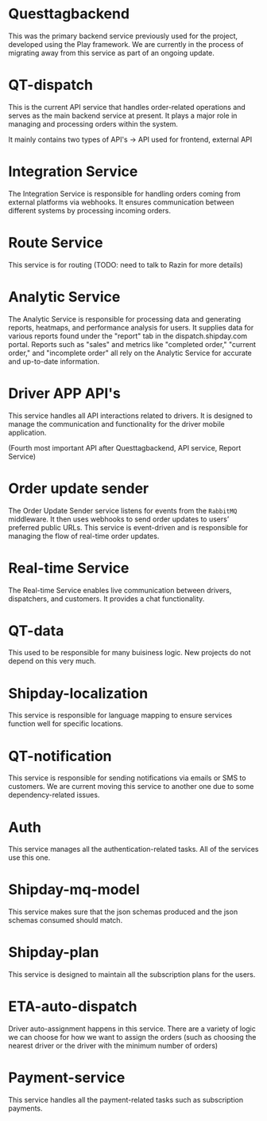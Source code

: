 # Questtagbackend

This was the primary backend service previously used for the project, developed using the Play framework. We are currently in the process of migrating away from this service as part of an ongoing update.

# QT-dispatch

This is the current API service that handles order-related operations and serves as the main backend service at present. It plays a major role in managing and processing orders within the system.

It mainly contains two types of API's -> API used for frontend, external API

# Integration Service

The Integration Service is responsible for handling orders coming from external platforms via webhooks. It ensures communication between different systems by processing incoming orders.

# Route Service

This service is for routing (TODO: need to talk to Razin for more details)

# Analytic Service

The Analytic Service is responsible for processing data and generating reports, heatmaps, and performance analysis for users. It supplies data for various reports found under the "report" tab in the dispatch.shipday.com portal. Reports such as "sales" and metrics like "completed order," "current order," and "incomplete order" all rely on the Analytic Service for accurate and up-to-date information.

# Driver APP API's

This service handles all API interactions related to drivers. It is designed to manage the communication and functionality for the driver mobile application.

(Fourth most important API after Questtagbackend, API service, Report Service)

# Order update sender

The Order Update Sender service listens for events from the `RabbitMQ` middleware. It then uses webhooks to send order updates to users’ preferred public URLs. This service is event-driven and is responsible for managing the flow of real-time order updates.

# Real-time Service

The Real-time Service enables live communication between drivers, dispatchers, and customers. It provides a chat functionality.

# QT-data

This used to be responsible for many buisiness logic. New projects do not depend on this very much.

# Shipday-localization

This service is responsible for language mapping to ensure services function well for specific locations.

# QT-notification

This service is responsible for sending notifications via emails or SMS to customers. We are current moving this service to another one due to some dependency-related issues.

# Auth

This service manages all the authentication-related tasks. All of the services use this one.

# Shipday-mq-model

This service makes sure that the json schemas produced and the json schemas consumed should match.

# Shipday-plan

This service is designed to maintain all the subscription plans for the users.

# ETA-auto-dispatch

Driver auto-assignment happens in this service. There are a variety of logic we can choose for how we want to assign the orders (such as choosing the nearest driver or the driver with the minimum number of orders)

# Payment-service

This service handles all the payment-related tasks such as subscription payments.
